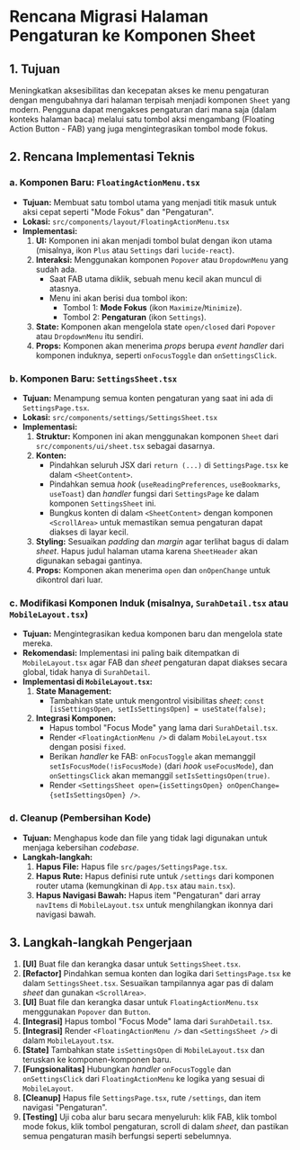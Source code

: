 # Rencana Migrasi Halaman Pengaturan ke Komponen Sheet

## 1. Tujuan

Meningkatkan aksesibilitas dan kecepatan akses ke menu pengaturan dengan mengubahnya dari halaman terpisah menjadi komponen `Sheet` yang modern. Pengguna dapat mengakses pengaturan dari mana saja (dalam konteks halaman baca) melalui satu tombol aksi mengambang (Floating Action Button - FAB) yang juga mengintegrasikan tombol mode fokus.

## 2. Rencana Implementasi Teknis

### a. Komponen Baru: `FloatingActionMenu.tsx`

- **Tujuan:** Membuat satu tombol utama yang menjadi titik masuk untuk aksi cepat seperti "Mode Fokus" dan "Pengaturan".
- **Lokasi:** `src/components/layout/FloatingActionMenu.tsx`
- **Implementasi:**
  1.  **UI:** Komponen ini akan menjadi tombol bulat dengan ikon utama (misalnya, ikon `Plus` atau `Settings` dari `lucide-react`).
  2.  **Interaksi:** Menggunakan komponen `Popover` atau `DropdownMenu` yang sudah ada.
      - Saat FAB utama diklik, sebuah menu kecil akan muncul di atasnya.
      - Menu ini akan berisi dua tombol ikon:
        - Tombol 1: **Mode Fokus** (ikon `Maximize`/`Minimize`).
        - Tombol 2: **Pengaturan** (ikon `Settings`).
  3.  **State:** Komponen akan mengelola state `open/closed` dari `Popover` atau `DropdownMenu` itu sendiri.
  4.  **Props:** Komponen akan menerima *props* berupa *event handler* dari komponen induknya, seperti `onFocusToggle` dan `onSettingsClick`.

### b. Komponen Baru: `SettingsSheet.tsx`

- **Tujuan:** Menampung semua konten pengaturan yang saat ini ada di `SettingsPage.tsx`.
- **Lokasi:** `src/components/settings/SettingsSheet.tsx`
- **Implementasi:**
  1.  **Struktur:** Komponen ini akan menggunakan komponen `Sheet` dari `src/components/ui/sheet.tsx` sebagai dasarnya.
  2.  **Konten:**
      - Pindahkan seluruh JSX dari `return (...)` di `SettingsPage.tsx` ke dalam `<SheetContent>`.
      - Pindahkan semua *hook* (`useReadingPreferences`, `useBookmarks`, `useToast`) dan *handler* fungsi dari `SettingsPage` ke dalam komponen `SettingsSheet` ini.
      - Bungkus konten di dalam `<SheetContent>` dengan komponen `<ScrollArea>` untuk memastikan semua pengaturan dapat diakses di layar kecil.
  3.  **Styling:** Sesuaikan *padding* dan *margin* agar terlihat bagus di dalam *sheet*. Hapus judul halaman utama karena `SheetHeader` akan digunakan sebagai gantinya.
  4.  **Props:** Komponen akan menerima `open` dan `onOpenChange` untuk dikontrol dari luar.

### c. Modifikasi Komponen Induk (misalnya, `SurahDetail.tsx` atau `MobileLayout.tsx`)

- **Tujuan:** Mengintegrasikan kedua komponen baru dan mengelola state mereka.
- **Rekomendasi:** Implementasi ini paling baik ditempatkan di `MobileLayout.tsx` agar FAB dan *sheet* pengaturan dapat diakses secara global, tidak hanya di `SurahDetail`.
- **Implementasi di `MobileLayout.tsx`:**
  1.  **State Management:**
      - Tambahkan state untuk mengontrol visibilitas *sheet*: `const [isSettingsOpen, setIsSettingsOpen] = useState(false);`
  2.  **Integrasi Komponen:**
      - Hapus tombol "Focus Mode" yang lama dari `SurahDetail.tsx`.
      - Render `<FloatingActionMenu />` di dalam `MobileLayout.tsx` dengan posisi `fixed`.
      - Berikan *handler* ke FAB: `onFocusToggle` akan memanggil `setIsFocusMode(!isFocusMode)` (dari *hook* `useFocusMode`), dan `onSettingsClick` akan memanggil `setIsSettingsOpen(true)`.
      - Render `<SettingsSheet open={isSettingsOpen} onOpenChange={setIsSettingsOpen} />`.

### d. Cleanup (Pembersihan Kode)

- **Tujuan:** Menghapus kode dan file yang tidak lagi digunakan untuk menjaga kebersihan *codebase*.
- **Langkah-langkah:**
  1.  **Hapus File:** Hapus file `src/pages/SettingsPage.tsx`.
  2.  **Hapus Rute:** Hapus definisi rute untuk `/settings` dari komponen router utama (kemungkinan di `App.tsx` atau `main.tsx`).
  3.  **Hapus Navigasi Bawah:** Hapus item "Pengaturan" dari array `navItems` di `MobileLayout.tsx` untuk menghilangkan ikonnya dari navigasi bawah.

## 3. Langkah-langkah Pengerjaan

1.  **[UI]** Buat file dan kerangka dasar untuk `SettingsSheet.tsx`.
2.  **[Refactor]** Pindahkan semua konten dan logika dari `SettingsPage.tsx` ke dalam `SettingsSheet.tsx`. Sesuaikan tampilannya agar pas di dalam *sheet* dan gunakan `<ScrollArea>`.
3.  **[UI]** Buat file dan kerangka dasar untuk `FloatingActionMenu.tsx` menggunakan `Popover` dan `Button`.
4.  **[Integrasi]** Hapus tombol "Focus Mode" lama dari `SurahDetail.tsx`.
5.  **[Integrasi]** Render `<FloatingActionMenu />` dan `<SettingsSheet />` di dalam `MobileLayout.tsx`.
6.  **[State]** Tambahkan state `isSettingsOpen` di `MobileLayout.tsx` dan teruskan ke komponen-komponen baru.
7.  **[Fungsionalitas]** Hubungkan *handler* `onFocusToggle` dan `onSettingsClick` dari `FloatingActionMenu` ke logika yang sesuai di `MobileLayout`.
8.  **[Cleanup]** Hapus file `SettingsPage.tsx`, rute `/settings`, dan item navigasi "Pengaturan".
9.  **[Testing]** Uji coba alur baru secara menyeluruh: klik FAB, klik tombol mode fokus, klik tombol pengaturan, scroll di dalam *sheet*, dan pastikan semua pengaturan masih berfungsi seperti sebelumnya.
